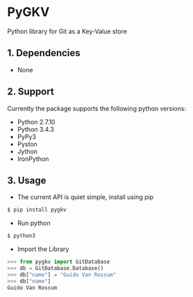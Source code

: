 # PyGKV

Python library for Git as a Key-Value store  

## 1. Dependencies
  * None  

## 2. Support  
Currently the package supports the following python versions:
  * Python 2.7.10
  * Python 3.4.3
  * PyPy3
  * Pyston
  * Jython
  * IronPython  

## 3. Usage
  * The current API is quiet simple, install using pip  
  
  ```bash
  $ pip install pygkv
  ```
  
  * Run python  
  ```bash
 $ python3
  ```
  * Import the Library

  ``` python
  >>> from pygkv import GitDatabase
  >>> db = GitDatabase.Database()
  >>> db["name"] = "Guido Van Rossum"
  >>> db["name"]
  Guido Van Rossum
  ```
